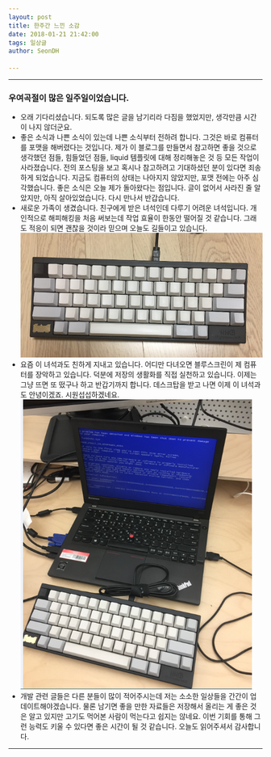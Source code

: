 ```yaml
---
layout: post
title: 한주간 느낀 소감
date: 2018-01-21 21:42:00
tags: 일상글
author: SeonDH

---
```


<hr />

### 우여곡절이 많은 일주일이었습니다.

* 오래 기다리셨습니다. 되도록 많은 글을 남기리라 다짐을 했었지만, 생각만큼 시간이 나지 않더군요.
* 좋은 소식과 나쁜 소식이 있는데 나쁜 소식부터 전하려 합니다. 그것은 바로 컴퓨터를 포맷을 해버렸다는 것입니다. 제가 이 블로그를 만들면서 참고하면 좋을 것으로 생각했던 점들, 힘들었던 점들, liquid 템플릿에 대해 정리해놓은 것 등 모든 작업이 사라졌습니다. 전의 포스팅을 보고 혹시나 참고하려고 기대하셨던 분이 있다면 죄송하게 되었습니다. 지금도 컴퓨터의 상태는 나아지지 않았지만, 포맷 전에는 아주 심각했습니다. 좋은 소식은 오늘 제가 돌아왔다는 점입니다. 글이 없어서 사라진 줄 알았지만, 아직 살아있었습니다. 다시 만나서 반갑습니다.
* 새로운 가족이 생겼습니다. 친구에게 받은 녀석인데 다루기 어려운 녀석입니다. 개인적으로 해피해킹을 처음 써보는데 작업 효율이 한동안 떨어질 것 같습니다. 그래도 적응이 되면 괜찮을 것이라 믿으며 오늘도 길들이고 있습니다.
![사진](https://raw.githubusercontent.com/SeonDH/SeonDH.github.io/master/_posts/keyboard.png)
* 요즘 이 녀석과도 친하게 지내고 있습니다. 어디만 다녀오면 블루스크린이 제 컴퓨터를 장악하고 있습니다. 덕분에 저장의 생활화를 직접 실천하고 있습니다. 이제는 그냥 뜨면 또 떴구나 하고 반갑기까지 합니다. 데스크탑을 받고 나면 이제 이 녀석과도 안녕이겠죠. 시원섭섭하겠네요.
![사진](https://raw.githubusercontent.com/SeonDH/SeonDH.github.io/master/_posts/bluescreen.png)
* 개발 관련 글들은 다른 분들이 많이 적어주시는데 저는 소소한 일상들을 간간이 업데이트해야겠습니다. 물론 남기면 좋을 만한 자료들은 저장해서 올리는 게 좋은 것은 알고 있지만 고기도 먹어본 사람이 먹는다고 쉽지는 않네요. 이번 기회를 통해 그런 능력도 키울 수 있다면 좋은 시간이 될 것 같습니다. 오늘도 읽어주셔서 감사합니다.

<hr />
